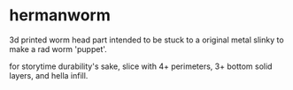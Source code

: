 hermanworm
==========

3d printed worm head part intended to be stuck to a original metal slinky to make a rad worm 'puppet'.

for storytime durability's sake, slice with 4+ perimeters, 3+ bottom solid layers, and hella infill.

